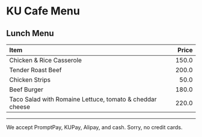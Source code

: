 # KU Cafe Menu


## Lunch Menu

| Item                                   | Price |
|:---------------------------------------|------:|
| Chicken & Rice Casserole                           |  150.0  |
| Tender Roast Beef                           |  200.0  |
| Chicken Strips                          |  50.0  |
| Beef Burger                        |  180.0  |
 Taco Salad with Romaine Lettuce, tomato & cheddar cheese |  220.0  |

---

We accept PromptPay, KUPay, Alipay, and cash. Sorry, no credit cards.
